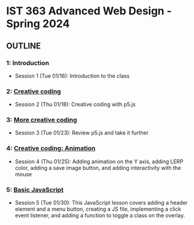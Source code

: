# IST 363 Advanced Web Design - Spring 2024

## OUTLINE

### 1: Introduction
* Session 1 (Tue 01/16): Introduction to the class

### 2: [Creative coding](02)
* Session 2 (Thu 01/18): Creative coding with p5.js

### 3: [More creative coding](03)
* Session 3 (Tue 01/23): Review p5.js and take it further

### 4: [Creative coding: Animation](04)
* Session 4 (Thu 01/25): Adding animation on the Y axis, adding LERP color, adding a save image button, and adding interactivity with the mouse

### 5: [Basic JavaScript](05)
* Session 5 (Tue 01/30): This JavaScript lesson covers adding a header element and a menu button, creating a JS file, implementing a click event listener, and adding a function to toggle a class on the overlay.